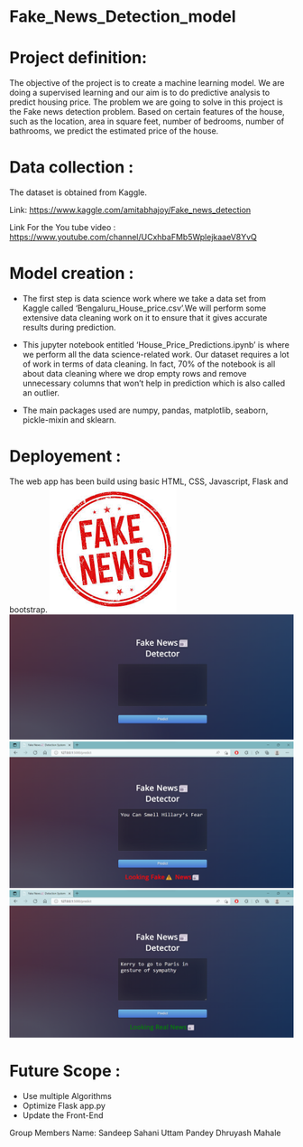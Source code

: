 # Fake_News_Detection_model

# Project definition:
The objective of the project is to create a machine learning model. We are doing a supervised learning and our aim is to do predictive analysis to predict housing price.
The problem we are going to solve in this project is the Fake news detection problem. Based on certain features of the house, such as the location, area in square feet, number of bedrooms, number of bathrooms, we predict the estimated price of the house.

# Data collection :
The dataset is obtained from Kaggle.

Link: https://www.kaggle.com/amitabhajoy/Fake_news_detection

Link For the You tube video : https://www.youtube.com/channel/UCxhbaFMb5WplejkaaeV8YvQ

# Model creation :
- The first step is data science work where we take a data set from Kaggle called ‘Bengaluru_House_price.csv’.We will perform some extensive data cleaning work on it to ensure that it gives accurate results during prediction.

- This jupyter notebook entitled ‘House_Price_Predictions.ipynb’ is where we perform all the data science-related work. Our dataset requires a lot of work in terms of data cleaning. In fact, 70% of the notebook is all about data cleaning where we drop empty rows and remove unnecessary columns that won’t help in prediction which is also called an outlier.

- The main packages used are numpy, pandas, matplotlib, seaborn, pickle-mixin and sklearn.

# Deployement :
The web app has been build using basic HTML, CSS, Javascript, Flask and bootstrap.
![Final_Website](https://github.com/Sandeep0424/Fake-News-Detection/blob/main/2.jpg)
![Final_Website](https://github.com/Sandeep0424/Fake-News-Detection/blob/main/Picture1.png)
![Final_Website](https://github.com/Sandeep0424/Fake-News-Detection/blob/main/Picture2.png)
![Final_Website](https://github.com/Sandeep0424/Fake-News-Detection/blob/main/Picture3.png)


# Future Scope :
- Use multiple Algorithms
- Optimize Flask app.py
- Update the Front-End

Group Members Name: 
Sandeep Sahani
Uttam Pandey
Dhruyash Mahale

